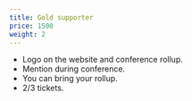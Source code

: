 ```yaml
---
title: Gold supporter
price: 1500
weight: 2
---
```


*   Logo on the website and conference rollup.
*   Mention during conference.
*   You can bring your rollup.
*   2/3 tickets.